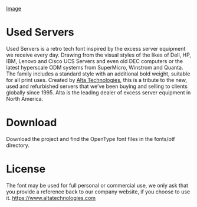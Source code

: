 [Image](./Banner.png)


# Used Servers

Used Servers is a retro tech font inspired by the excess server equipment we receive every day. Drawing from the visual styles of the likes of Dell, HP, IBM, Lenovo and Cisco UCS Servers and even old DEC computers or the latest hyperscale ODM systems from SuperMicro, Winstrom and Quanta.
The family includes a standard style with an additional bold weight, suitable for all print uses.
Created by [Alta Technologies](https://altatechnologies.com/), this is a tribute to the new, used and refurbished servers that we’ve been buying and selling to clients globally since 1995. Alta is the leading dealer of excess server equipment in North America.

# Download
Download the project and find the OpenType font files in the fonts/otf directory.

# License
The font may be used for full personal or commercial use, we only ask that you provide a reference back to our company website, if you choose to use it.  https://www.altatechnologies.com

